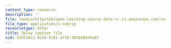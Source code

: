 ```yaml
---
content_type: resource
description: ''
file: /media/https%3A/open-learning-course-data-rc.s3.amazonaws.com/res-6-008-digital-signal-processing-spring-2011/33d12bc19c5d5c81aff6381848920a87_AsSsGjaBbas.vtt
file_type: application/x-subrip
resourcetype: Other
title: 3play caption file
uid: 33d12bc1-9c5d-5c81-aff6-381848920a87
---
```

